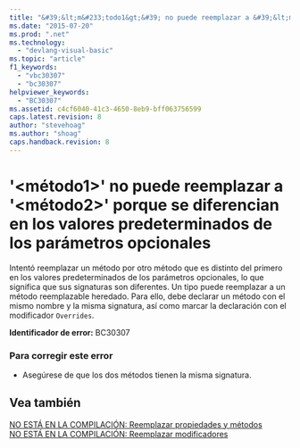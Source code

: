 ```yaml
---
title: "&#39;&lt;m&#233;todo1&gt;&#39; no puede reemplazar a &#39;&lt;m&#233;todo2&gt;&#39; porque se diferencian en los valores predeterminados de los par&#225;metros opcionales | Microsoft Docs"
ms.date: "2015-07-20"
ms.prod: ".net"
ms.technology: 
  - "devlang-visual-basic"
ms.topic: "article"
f1_keywords: 
  - "vbc30307"
  - "bc30307"
helpviewer_keywords: 
  - "BC30307"
ms.assetid: c4cf6040-41c3-4650-8eb9-bff063756599
caps.latest.revision: 8
author: "stevehoag"
ms.author: "shoag"
caps.handback.revision: 8
---
```

# &#39;&lt;m&#233;todo1&gt;&#39; no puede reemplazar a &#39;&lt;m&#233;todo2&gt;&#39; porque se diferencian en los valores predeterminados de los par&#225;metros opcionales
Intentó reemplazar un método por otro método que es distinto del primero en los valores predeterminados de los parámetros opcionales, lo que significa que sus signaturas son diferentes. Un tipo puede reemplazar a un método reemplazable heredado. Para ello, debe declarar un método con el mismo nombre y la misma signatura, así como marcar la declaración con el modificador `Overrides`.  
  
 **Identificador de error:** BC30307  
  
### Para corregir este error  
  
-   Asegúrese de que los dos métodos tienen la misma signatura.  
  
## Vea también  
 [NO ESTÁ EN LA COMPILACIÓN: Reemplazar propiedades y métodos](http://msdn.microsoft.com/es-es/2167e8f5-1225-4b13-9ebd-02591ba90213)   
 [NO ESTÁ EN LA COMPILACIÓN: Reemplazar modificadores](http://msdn.microsoft.com/es-es/18e8ef02-e79b-470e-837a-46a8f4163d32)